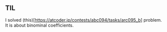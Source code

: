 ## TIL

I solved (this)[https://atcoder.jp/contests/abc094/tasks/arc095_b] problem. It is about binominal coefficients.
